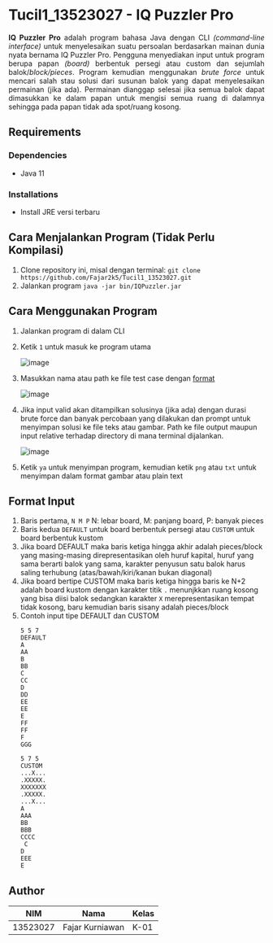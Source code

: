 # Tucil1_13523027 - IQ Puzzler Pro
<p align = "justify"> <b>IQ Puzzler Pro</b> adalah program bahasa Java dengan CLI <i>(command-line interface)</i> untuk menyelesaikan suatu persoalan berdasarkan mainan dunia nyata bernama IQ Puzzler Pro. Pengguna menyediakan input untuk program berupa papan <i>(board)</i> berbentuk persegi atau custom dan sejumlah balok/<i>block/pieces</i>. Program kemudian menggunakan <i>brute force</i> untuk mencari salah stau solusi dari susunan balok yang dapat menyelesaikan permainan (jika ada). Permainan dianggap selesai jika semua balok dapat dimasukkan ke dalam papan untuk mengisi semua ruang di dalamnya sehingga pada papan tidak ada spot/ruang kosong. </p>

## Requirements
### Dependencies
- Java 11

### Installations
- Install JRE versi terbaru

## Cara Menjalankan Program (Tidak Perlu Kompilasi)
1. Clone repository ini, misal dengan terminal: ``git clone https://github.com/Fajar2k5/Tucil1_13523027.git``
2. Jalankan program ``java -jar bin/IQPuzzler.jar``

## Cara Menggunakan Program
1. Jalankan program di dalam CLI
2. Ketik `1` untuk masuk ke program utama

   ![image](https://github.com/user-attachments/assets/59f8eda9-829b-4235-a037-c2a96e4e846b)
3. Masukkan nama atau path ke file test case dengan [format](#format-input)

   ![image](https://github.com/user-attachments/assets/60de6c4a-de3a-41f7-9f59-752dd60d689a)
  
4. Jika input valid akan ditampilkan solusinya (jika ada) dengan durasi brute force dan banyak percobaan yang dilakukan dan prompt untuk menyimpan solusi ke file teks atau gambar. Path ke file output maupun input relative terhadap directory di mana terminal dijalankan.

   ![image](https://github.com/user-attachments/assets/b7772477-a923-4a19-b5a5-2da53e56ca66)
5. Ketik `ya` untuk menyimpan program, kemudian ketik `png` atau `txt` untuk menyimpan dalam format gambar atau plain text

## Format Input
1. Baris pertama, `N M P` N: lebar board, M: panjang board, P: banyak pieces
2. Baris kedua `DEFAULT` untuk board berbentuk persegi atau `CUSTOM` untuk board berbentuk kustom
3. Jika board DEFAULT maka baris ketiga hingga akhir adalah pieces/block yang masing-masing direpresentasikan oleh huruf kapital, huruf yang sama berarti balok yang sama, karakter penyusun satu balok harus saling terhubung (atas/bawah/kiri/kanan bukan diagonal)
4. Jika board bertipe CUSTOM maka baris ketiga hingga baris ke N+2 adalah board kustom dengan karakter titik `.` menunjkkan ruang kosong yang bisa diisi balok sedangkan karakter `X` merepresentasikan tempat tidak kosong, baru kemudian baris sisany adalah pieces/block
5. Contoh input tipe DEFAULT dan CUSTOM
   ```
   5 5 7
   DEFAULT
   A
   AA
   B
   BB
   C
   CC
   D
   DD
   EE
   EE
   E
   FF
   FF
   F
   GGG
   ```
   ```
   5 7 5
   CUSTOM
   ...X...
   .XXXXX.
   XXXXXXX
   .XXXXX.
   ...X...
   A
   AAA
   BB
   BBB
   CCCC
    C
   D
   EEE
   E
   ```

## Author
| NIM      | Nama                    | Kelas                                                                                                                                                                                                               |
|----------|-------------------------|--------------------------------------------------------------------------------------------------------------------------------------------------------------------------------------------------------------------------------|
| 13523027 | Fajar Kurniawan         | K-01                                                              |
